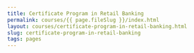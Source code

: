 ```yaml
---
title: Certificate Program in Retail Banking
permalink: courses/{{ page.fileSlug }}/index.html
layout: courses/certificate-program-in-retail-banking.html
slug: certificate-program-in-retail-banking
tags: pages
---
```



